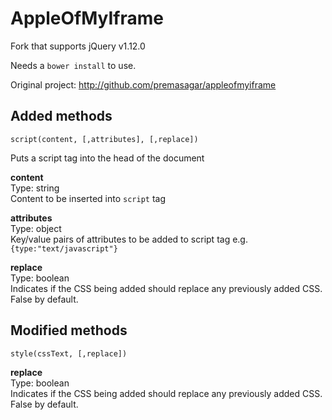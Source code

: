 AppleOfMyIframe
===============

Fork that supports jQuery v1.12.0

Needs a `bower install` to use.

Original project: http://github.com/premasagar/appleofmyiframe

Added methods
-------------

`script(content, [,attributes], [,replace])`

Puts a script tag into the head of the document  

**content**  
Type: string  
Content to be inserted into `script` tag  

**attributes**  
Type: object  
Key/value pairs of attributes to be added to script tag e.g. `{type:"text/javascript"}`  

**replace**  
Type: boolean  
Indicates if the CSS being added should replace any previously added CSS. False by default.  

Modified methods
----------------

`style(cssText, [,replace])`

**replace**  
Type: boolean  
Indicates if the CSS being added should replace any previously added CSS. False by default.  


